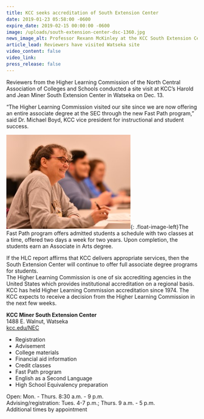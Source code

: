 ```yaml
---
title: KCC seeks accreditation of South Extension Center
date: 2019-01-23 05:58:00 -0600
expire_date: 2019-02-15 00:00:00 -0600
image: /uploads/south-extension-center-dsc-1360.jpg
news_image_alt: Professor Rexann McKinley at the KCC South Extension Center
article_lead: Reviewers have visited Watseka site
video_content: false
video_link:
press_release: false
---
```


Reviewers from the Higher Learning Commission of the North Central Association of Colleges and Schools conducted a site visit at KCC’s Harold and Jean Miner South Extension Center in Watseka on Dec. 13.

“The Higher Learning Commission visited our site since we are now offering an entire associate degree at the SEC through the new Fast Path program,” said Dr. Michael Boyd, KCC vice president for instructional and student success.

![](/uploads/south-extension-centerdsc-1436.jpg){: .float-image-left}The Fast Path program offers admitted students a schedule with two classes at a time, offered two days a week for two years. Upon completion, the students earn an Associate in Arts degree.

If the HLC report affirms that KCC delivers appropriate services, then the South Extension Center will continue to offer full associate degree programs for students.<br>The Higher Learning Commission is one of six accrediting agencies in the United States which provides institutional accreditation on a regional basis. KCC has held Higher Learning Commission accreditation since 1974. The KCC expects to receive a decision from the Higher Learning Commission in the next few weeks.

**KCC Miner South Extension Center**<br>1488 E. Walnut, Watseka<br>[kcc.edu/NEC](http://www.kcc.edu/ned)

* Registration
* Advisement
* College materials
* Financial aid information
* Credit classes
* Fast Path program
* English as a Second Language
* High School Equivalency preparation

Open: Mon. - Thurs. 8:30 a.m. - 9 p.m.&nbsp;<br>Advising/registration: Tues. 4-7 p.m.; Thurs. 9 a.m. - 5 p.m.<br>Additional times by appointment